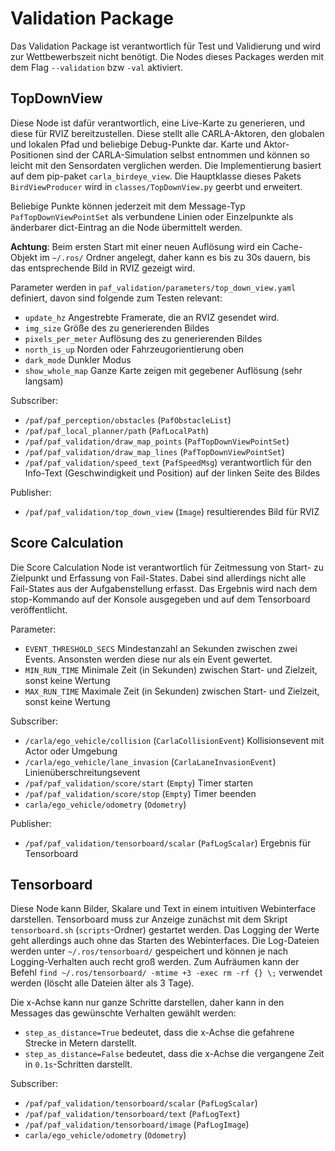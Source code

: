 # Validation Package

Das Validation Package ist verantwortlich für Test und Validierung und wird zur Wettbewerbszeit nicht benötigt. Die
Nodes dieses Packages werden mit dem Flag `--validation` bzw `-val` aktiviert.

## TopDownView

Diese Node ist dafür verantwortlich, eine Live-Karte zu generieren, und diese für RVIZ bereitzustellen. Diese stellt alle CARLA-Aktoren, den globalen und lokalen Pfad und beliebige Debug-Punkte dar. Karte und
Aktor-Positionen sind der CARLA-Simulation selbst entnommen und können so leicht mit den Sensordaten verglichen werden.
Die Implementierung basiert auf dem pip-paket `carla_birdeye_view`. Die Hauptklasse dieses Pakets `BirdViewProducer`
wird in `classes/TopDownView.py` geerbt und erweitert.

Beliebige Punkte können jederzeit mit dem Message-Typ `PafTopDownViewPointSet` als verbundene Linien oder Einzelpunkte
als änderbarer dict-Eintrag an die Node übermittelt werden.

**Achtung**: Beim ersten Start mit einer neuen Auflösung wird ein Cache-Objekt im `~/.ros/` Ordner angelegt, daher kann es bis zu 30s dauern, bis das entsprechende Bild in RVIZ gezeigt wird.

Parameter werden in `paf_validation/parameters/top_down_view.yaml` definiert, davon sind folgende zum Testen relevant:

- `update_hz` Angestrebte Framerate, die an RVIZ gesendet wird.
- `img_size` Größe des zu generierenden Bildes
- `pixels_per_meter` Auflösung des zu generierenden Bildes
- `north_is_up` Norden oder Fahrzeugorientierung oben
- `dark_mode` Dunkler Modus
- `show_whole_map` Ganze Karte zeigen mit gegebener Auflösung (sehr langsam)

Subscriber:

- `/paf/paf_perception/obstacles` (`PafObstacleList`)
- `/paf/paf_local_planner/path` (`PafLocalPath`)
- `/paf/paf_validation/draw_map_points` (`PafTopDownViewPointSet`)
- `/paf/paf_validation/draw_map_lines` (`PafTopDownViewPointSet`)
- `/paf/paf_validation/speed_text` (`PafSpeedMsg`) verantwortlich für den Info-Text (Geschwindigkeit und Position) auf der linken Seite des Bildes

Publisher:

- `/paf/paf_validation/top_down_view` (`Image`) resultierendes Bild für RVIZ

## Score Calculation

Die Score Calculation Node ist verantwortlich für Zeitmessung von Start- zu Zielpunkt und Erfassung von Fail-States.
Dabei sind allerdings nicht alle Fail-States aus der Aufgabenstellung erfasst. Das Ergebnis wird nach dem stop-Kommando auf der Konsole ausgegeben und auf dem Tensorboard veröffentlicht.

Parameter:

- `EVENT_THRESHOLD_SECS` Mindestanzahl an Sekunden zwischen zwei Events. Ansonsten werden diese nur als ein Event gewertet.
- `MIN_RUN_TIME` Minimale Zeit (in Sekunden) zwischen Start- und Zielzeit, sonst keine Wertung
- `MAX_RUN_TIME` Maximale Zeit (in Sekunden) zwischen Start- und Zielzeit, sonst keine Wertung

Subscriber:

- `/carla/ego_vehicle/collision` (`CarlaCollisionEvent`) Kollisionsevent mit Actor oder Umgebung
- `/carla/ego_vehicle/lane_invasion` (`CarlaLaneInvasionEvent`) Linienüberschreitungsevent
- `/paf/paf_validation/score/start` (`Empty`) Timer starten
- `/paf/paf_validation/score/stop` (`Empty`) Timer beenden
- `carla/ego_vehicle/odometry` (`Odometry`)

Publisher:

- `/paf/paf_validation/tensorboard/scalar` (`PafLogScalar`) Ergebnis für Tensorboard

## Tensorboard

Diese Node kann Bilder, Skalare und Text in einem intuitiven Webinterface darstellen. Tensorboard muss zur Anzeige zunächst mit dem Skript `tensorboard.sh` (`scripts`-Ordner) gestartet werden. Das Logging der Werte geht allerdings auch ohne das Starten des Webinterfaces. Die Log-Dateien werden unter `~/.ros/tensorboard/` gespeichert und können je nach Logging-Verhalten auch recht groß werden. Zum Aufräumen kann der Befehl `find ~/.ros/tensorboard/ -mtime +3 -exec rm -rf {} \;` verwendet werden (löscht alle Dateien älter als 3 Tage).

Die x-Achse kann nur ganze Schritte darstellen, daher kann in den Messages das gewünschte Verhalten gewählt werden:
- `step_as_distance=True` bedeutet, dass die x-Achse die gefahrene Strecke in Metern darstellt.
- `step_as_distance=False` bedeutet, dass die x-Achse die vergangene Zeit in `0.1s`-Schritten darstellt.

Subscriber:

- `/paf/paf_validation/tensorboard/scalar` (`PafLogScalar`)
- `/paf/paf_validation/tensorboard/text` (`PafLogText`)
- `/paf/paf_validation/tensorboard/image` (`PafLogImage`)
- `carla/ego_vehicle/odometry` (`Odometry`)
